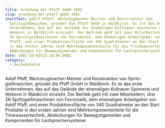 ```yaml
---
title: Gründung der Pfaff GmbH 1992
slug: grundung-der-pfaff-gmbh-1992
shortText: Adolf Pfaff, Werkzeugmacher-Meister und Konstrukteur von
  Spritz­gießmaschen, gründet die Pfaff GmbH in Waldkirch. Es ist das erste
  Unternehmen, das auf das Gelände der ehemaligen Kollnauer Spinnerei und
  Weberei in Waldkirch einzieht. Der Betrieb geht mit zwei Mitarbeitern, drei
  2K-Spritzgießmaschinen von Ferromatik, dem ehemaligen Arbeitgeber von Adolf
  Pfaff, und einer Produktionsfläche von 340 Quadratmeter an den Start Produkte
  in den ersten Jahren sind Mehr­komponententeile für die Trinkwasser­technik,
  Abdeckungen für Bewegungsmelder und Komponenten für ­Laut­sprechersysteme.
date: 1992-03-02T13:18:00.000Z
category:
  - meilensteine
---
```

Adolf Pfaff, Werkzeugmacher-Meister und Konstrukteur von Spritz­gießmaschen, gründet die Pfaff GmbH in Waldkirch. Es ist das erste Unternehmen, das auf das Gelände der ehemaligen Kollnauer Spinnerei und Weberei in Waldkirch einzieht. Der Betrieb geht mit zwei Mitarbeitern, drei 2K-Spritzgießmaschinen von Ferromatik, dem ehemaligen Arbeitgeber von Adolf Pfaff, und einer Produktionsfläche von 340 Quadratmeter an den Start Produkte in den ersten Jahren sind Mehr­komponententeile für die Trinkwasser­technik, Abdeckungen für Bewegungsmelder und Komponenten für ­Laut­sprechersysteme.
